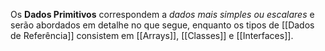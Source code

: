 Os **Dados Primitivos** correspondem a *dados mais simples ou escalares* e serão abordados em detalhe no que segue, enquanto os tipos de [[Dados de Referência]] consistem em [[Arrays]], [[Classes]] e [[Interfaces]].